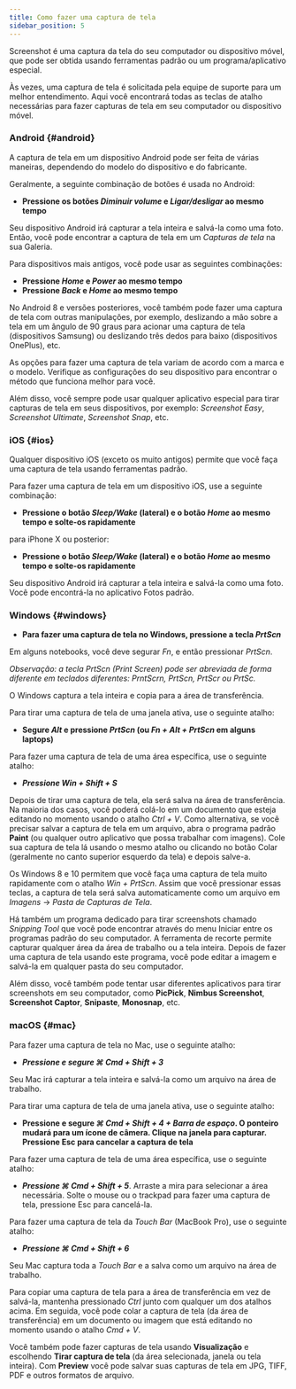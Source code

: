 ```yaml
---
title: Como fazer uma captura de tela
sidebar_position: 5
---
```


Screenshot é uma captura da tela do seu computador ou dispositivo móvel, que pode ser obtida usando ferramentas padrão ou um programa/aplicativo especial.

Às vezes, uma captura de tela é solicitada pela equipe de suporte para um melhor entendimento. Aqui você encontrará todas as teclas de atalho necessárias para fazer capturas de tela em seu computador ou dispositivo móvel.

### Android {#android}

A captura de tela em um dispositivo Android pode ser feita de várias maneiras, dependendo do modelo do dispositivo e do fabricante.

Geralmente, a seguinte combinação de botões é usada no Android:

- **Pressione os botões *Diminuir volume* e *Ligar/desligar* ao mesmo tempo**

Seu dispositivo Android irá capturar a tela inteira e salvá-la como uma foto. Então, você pode encontrar a captura de tela em um *Capturas de tela* na sua Galeria.

Para dispositivos mais antigos, você pode usar as seguintes combinações:

- **Pressione *Home* e *Power* ao mesmo tempo**
- **Pressione *Back* e *Home* ao mesmo tempo**

No Android 8 e versões posteriores, você também pode fazer uma captura de tela com outras manipulações, por exemplo, deslizando a mão sobre a tela em um ângulo de 90 graus para acionar uma captura de tela (dispositivos Samsung) ou deslizando três dedos para baixo (dispositivos OnePlus), etc.

As opções para fazer uma captura de tela variam de acordo com a marca e o modelo. Verifique as configurações do seu dispositivo para encontrar o método que funciona melhor para você.

Além disso, você sempre pode usar qualquer aplicativo especial para tirar capturas de tela em seus dispositivos, por exemplo: *Screenshot Easy*, *Screenshot Ultimate*, *Screenshot Snap*, etc.

### iOS {#ios}

Qualquer dispositivo iOS (exceto os muito antigos) permite que você faça uma captura de tela usando ferramentas padrão.

Para fazer uma captura de tela em um dispositivo iOS, use a seguinte combinação:

- **Pressione o botão *Sleep/Wake* (lateral) e o botão *Home* ao mesmo tempo e solte-os rapidamente**

para iPhone X ou posterior:

- **Pressione o botão *Sleep/Wake* (lateral) e o botão *Home* ao mesmo tempo e solte-os rapidamente**

Seu dispositivo Android irá capturar a tela inteira e salvá-la como uma foto. Você pode encontrá-la no aplicativo Fotos padrão.

### Windows {#windows}

- **Para fazer uma captura de tela no Windows, pressione a tecla *PrtScn***

Em alguns notebooks, você deve segurar *Fn*, e então pressionar *PrtScn*.

*Observação: a tecla PrtScn (Print Screen) pode ser abreviada de forma diferente em teclados diferentes: PrntScrn, PrtScn, PrtScr ou PrtSc.*

O Windows captura a tela inteira e copia para a área de transferência.

Para tirar uma captura de tela de uma janela ativa, use o seguinte atalho:

- **Segure *Alt* e pressione *PrtScn* (ou *Fn + Alt + PrtScn* em alguns laptops)**

Para fazer uma captura de tela de uma área específica, use o seguinte atalho:

- ***Pressione ***Win + Shift + S******

Depois de tirar uma captura de tela, ela será salva na área de transferência. Na maioria dos casos, você poderá colá-lo em um documento que esteja editando no momento usando o atalho *Ctrl + V*. Como alternativa, se você precisar salvar a captura de tela em um arquivo, abra o programa padrão **Paint** (ou qualquer outro aplicativo que possa trabalhar com imagens). Cole sua captura de tela lá usando o mesmo atalho ou clicando no botão Colar (geralmente no canto superior esquerdo da tela) e depois salve-a.

Os Windows 8 e 10 permitem que você faça uma captura de tela muito rapidamente com o atalho *Win + PrtScn*. Assim que você pressionar essas teclas, a captura de tela será salva automaticamente como um arquivo em *Imagens* → *Pasta de Capturas de Tela*.

Há também um programa dedicado para tirar screenshots chamado *Snipping Tool* que você pode encontrar através do menu Iniciar entre os programas padrão do seu computador. A ferramenta de recorte permite capturar qualquer área da área de trabalho ou a tela inteira. Depois de fazer uma captura de tela usando este programa, você pode editar a imagem e salvá-la em qualquer pasta do seu computador.

Além disso, você também pode tentar usar diferentes aplicativos para tirar screenshots em seu computador, como **PicPick**, **Nimbus Screenshot**, **Screenshot Captor**, **Snipaste**, **Monosnap**, etc.

### macOS {#mac}

Para fazer uma captura de tela no Mac, use o seguinte atalho:

- ***Pressione e segure ***⌘ Cmd + Shift + 3******

Seu Mac irá capturar a tela inteira e salvá-la como um arquivo na área de trabalho.

Para tirar uma captura de tela de uma janela ativa, use o seguinte atalho:

- **Pressione e segure *⌘ Cmd + Shift + 4 + Barra de espaço*. O ponteiro mudará para um ícone de câmera. Clique na janela para capturar. Pressione Esc para cancelar a captura de tela**

Para fazer uma captura de tela de uma área específica, use o seguinte atalho:

- ***Pressione ***⌘ Cmd + Shift + 5******. Arraste a mira para selecionar a área necessária. Solte o mouse ou o trackpad para fazer uma captura de tela, pressione Esc para cancelá-la.

Para fazer uma captura de tela da *Touch Bar* (MacBook Pro), use o seguinte atalho:

- ***Pressione ***⌘ Cmd + Shift + 6******

Seu Mac captura toda a *Touch Bar* e a salva como um arquivo na área de trabalho.

Para copiar uma captura de tela para a área de transferência em vez de salvá-la, mantenha pressionado *Ctrl* junto com qualquer um dos atalhos acima. Em seguida, você pode colar a captura de tela (da área de transferência) em um documento ou imagem que está editando no momento usando o atalho *Cmd + V*.

Você também pode fazer capturas de tela usando **Visualização** e escolhendo **Tirar captura de tela** (da área selecionada, janela ou tela inteira). Com **Preview** você pode salvar suas capturas de tela em JPG, TIFF, PDF e outros formatos de arquivo.
